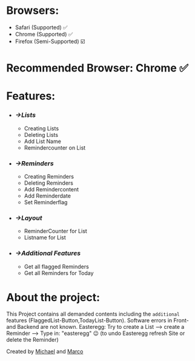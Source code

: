# Browsers:
- Safari  (Supported) ✅
- Chrome  (Supported) ✅
- Firefox (Semi-Supported) ☑️

# Recommended Browser: Chrome ✅

# Features:

- ### ***->Lists***
  - Creating Lists 
  - Deleting Lists 
  - Add List Name  
  - Remindercounter on List 

- ### ***->Reminders***
  - Creating Reminders 
  - Deleting Reminders 
  - Add Remindercontent 
  - Add Reminderdate
  - Set Reminderflag

- ### ***->Layout***
  - ReminderCounter for List
  - Listname for List

- ### ***->Additional Features***
  - Get all flagged Reminders
  - Get all Reminders for Today



# About the project:
This Project contains all demanded contents including the `additional` features (FlaggedList-Button,TodayList-Button).
Software errors in Front- and Backend are not known.
Easteregg: Try to create a List --> create a Reminder --> Type in: "easteregg" 😉
(to undo Easteregg refresh Site or delete the Reminder)


Created by [Michael](https://github.com/SchmittMichael) and [Marco](https://github.com/Marco-Wanka)

